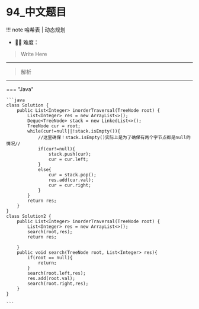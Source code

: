 # 94_中文题目

<!-- 所有文件名必须是该题目的英文名 -->

!!! note
    <!-- 这里记载考察的数据结构、算法等 -->
    哈希表 | 动态规划

- 🔑🔑 难度：
<!-- <span style = "color:gold; font-weight:bold">Medium</span> 中等 -->
<!-- <span style = "color:crisma; font-weight:bold">High</span> 困难 -->
<!-- <span style = "color:Green; font-weight:bold">Easy</span> 简单 -->

<!-- 题目简介 -->
> Write Here 

------

> 解析

-------------

=== "Java"

    ```java
    class Solution {
        public List<Integer> inorderTraversal(TreeNode root) {
            List<Integer> res = new ArrayList<>();
            Deque<TreeNode> stack = new LinkedList<>();
            TreeNode cur = root;
            while(cur!=null||!stack.isEmpty()){     
                //这里确保！stack.isEmpty()实际上是为了确保有两个字节点都是null的情况//
                if(cur!=null){
                    stack.push(cur);
                    cur = cur.left;
                }
                else{
                    cur = stack.pop();
                    res.add(cur.val);
                    cur = cur.right;
                }
            }
            return res;
        }
    }
    class Solution2 {
        public List<Integer> inorderTraversal(TreeNode root) {
            List<Integer> res = new ArrayList<>();
            search(root,res);
            return res;

        }
        public void search(TreeNode root, List<Integer> res){
            if(root == null){
                return;
            }
            search(root.left,res);
            res.add(root.val);
            search(root.right,res);
        }
    }

    ```